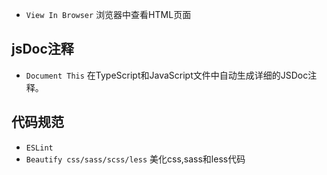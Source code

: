 
* `View In Browser` 浏览器中查看HTML页面

## jsDoc注释

*  `Document This` 在TypeScript和JavaScript文件中自动生成详细的JSDoc注释。

## 代码规范

* `ESLint` 
* `Beautify css/sass/scss/less` 美化css,sass和less代码